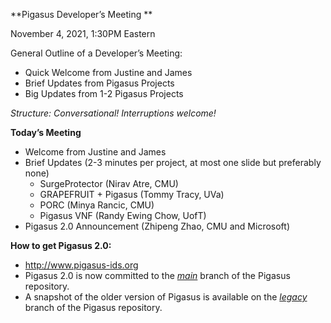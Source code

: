 
**Pigasus Developer’s Meeting **

November 4, 2021, 1:30PM Eastern

General Outline of a Developer’s Meeting:



* Quick Welcome from Justine and James
* Brief Updates from Pigasus Projects
* Big Updates from 1-2 Pigasus Projects

_Structure: Conversational! Interruptions welcome!_

**Today’s Meeting**



* Welcome from Justine and James
* Brief Updates (2-3 minutes per project, at most one slide but preferably none)
    * SurgeProtector (Nirav Atre, CMU)
    * GRAPEFRUIT + Pigasus (Tommy Tracy, UVa)
    * PORC (Minya Rancic, CMU)
    * Pigasus VNF (Randy Ewing Chow, UofT)
* Pigasus 2.0 Announcement (Zhipeng Zhao, CMU and Microsoft)

**How to get Pigasus 2.0:**



* http://www.pigasus-ids.org
* Pigasus 2.0 is now committed to the _<span style="text-decoration:underline;">main</span>_ branch of the Pigasus repository.
* A snapshot of the older version of Pigasus is available on the _<span style="text-decoration:underline;">legacy</span>_ branch of the Pigasus repository.
